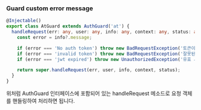 ### Guard custom error message

```typescript
@Injectable()
export class AtGuard extends AuthGuard('at') {
  handleRequest(err: any, user: any, info: any, context: any, status: any) {
    const error = info?.message;

    if (error === 'No auth token') throw new BadRequestException('토큰이 없습니다.');
    if (error === 'invalid token') throw new BadRequestException('잘못된 형식의 토큰입니다.');
    if (error === 'jwt expired') throw new UnauthorizedException('유효 시간이 만료된 토큰 입니다.');

    return super.handleRequest(err, user, info, context, status);
  }
}
```

위처럼 AuthGuard 인터페이스에 포함되어 있는 handleRequest 메소드로 요청 객체를 핸들링하여 처리하면 됩니다.
